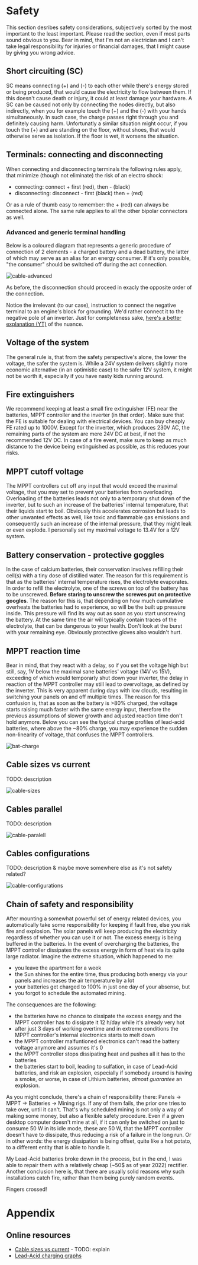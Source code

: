 # Safety
This section desribes safety considerations, subjectively sorted by the most important to the least important. Please read the section, even if most parts sound obvious to you.
Bear in mind, that I'm not an electrician and I can't take legal responsibility for injuries or financial damages, that I might cause by giving you wrong advice. 

## Short circuiting (SC)
SC means connecting (+) and (-) to each other while there's energy stored or being produced, that would cause the electricity to flow between them. 
If this doesn't cause death or injury, it could at least damage your hardware. 
A SC can be caused not only by connecting the nodes directly, but also indirectly, when you for example touch the (+) and the (-) with your hands simultaneously. 
In such case, the charge passes right through you and definitely causing harm.
Unfortunatly a similar situation might occur, if you touch the (+) and are standing on the floor, without shoes, that would otherwise serve as isolation. If the floor is wet, it worsens the situation. 

## Terminals: connecting and disconnecting
When connecting and disconnecting terminals the following rules apply, that minimize (though not eliminate) the risk of an electro shock: 
- connecting: connect + first (red), then - (black)
- disconnecting: disconnect - first (black) then + (red)

Or as a rule of thumb easy to remember: the + (red) can always be connected alone.
The same rule applies to all the other bipolar connectors as well.

### Advanced and generic terminal handling
Below is a coloured diagram that represents a generic procedure of connection of 2 elements - 
a charged battery and a dead battery, the latter of which may serve as an alias for an energy consumer. 
If it's only possible, "the consumer" should be switched off during the act connection. 

![cable-advanced](screenshots/cable-advanced.jpg)

As before, the disconnection should proceed in exacly the opposite order of the connection. 

Notice the irrelevant (to our case), instruction to connect the negative terminal to an engine's block for grounding. 
We'd rather connect it to the negative pole of an inverter.
Just for completeness sake, [here's a better explanation (YT)](https://www.youtube.com/watch?v=THvk09liu00) of the nuance.


## Voltage of the system
The general rule is, that from the safety perspective's alone, the lower the voltage, the safer the system is.
While a 24V system delivers slightly more economic alternative (in an optimistic case) to the safer 12V system, it might not be worth it, especially if you have nasty kids running around.

## Fire extinguishers
We recommend keeping at least a small fire extinguisher (FE) near the batteries, MPPT controller and the inverter (in that order). 
Make sure that the FE is suitable for dealing with electrical devices. You can buy cheaply FE rated up to 1000V. 
Except for the inverter, which produces 230V AC, the remaining parts of the system are mere 24V DC at best, if not the recommended 12V DC.
In case of a fire event, make sure to keep as much distance to the device being extinguished as possible, as this reduces your risks.

## MPPT cutoff voltage
The MPPT controllers cut off any input that would exceed the maximal voltage, that you may set to prevent your batteries from overloading.
Overloading of the batteries leads not only to a temporary shut down of the inverter, but to such an increase of the batteries' internal temperature, that their liquids start to boil. 
Obviously this accelerates corrosion but leads to other unwanted effects as well, like toxic and flammable gas emissions and consequently such an increase of the internal pressure, that they might leak or even explode.
I personally set my maximal voltage to 13.4V for a 12V system.

## Battery conservation - protective goggles
In the case of calcium batteries, their conservation involves refilling their cell(s) with a tiny dose of distilled water.
The reason for this requirement is that as the batteries' internal temperature rises, the electrolyte evaporates.
In order to refill the electrolyte, one of the screws on top of the battery has to be unscrewed. 
**Before staring to unscrew the screwes put on protective googles**.
The reason for this is, that depending on how much cumulative overheats the batteries had to experience, so will be the built up pressure inside. 
This pressure will find its way out as soon as you start unscrewing the battery.
At the same time the air will typically contain traces of the electrolyte, that can be dangerous to your health.
Don't look at the burst with your remaining eye.
Obviously protective gloves also wouldn't hurt.


## MPPT reaction time
Bear in mind, that they react with a delay, so if you set the voltage high but still, say, 1V below the maximal sane batteries' voltage (14V vs 15V), exceeding of which would temporarly shut down your inverter, the delay in reaction of the MPPT controller may still lead to overvoltage, as defined by the inverter. 
This is very apparent during days with low clouds, resulting in switching your panels on and off multiple times. 
The reason for this confusion is, that as soon as the battery is >80% charged, the voltage starts raising much faster with the same energy input, therefore the previous assumptions of slower growth and adjusted reaction time don't hold anymore.
Below you can see the typical charge profiles of lead-acid batteries, where above the ~80% charge, you may experience the sudden non-linearity of voltage, that confuses the MPPT controllers.

![bat-charge](../data/voltage-2-soc-charge.png)

## Cable sizes vs current

TODO: description

![cable-sizes](screenshots/cable-load-length.jpg)

## Cables parallel

TODO: description

![cable-paralell](screenshots/cable-paralell.jpg)

## Cables configurations

TODO: description & maybe move somewhere else as it's not safety related?

![cable-configurations](screenshots/cable-configurations.jpg)


## Chain of safety and responsibility
After mounting a somewhat powerful set of energy related devices, you automatically take some responsibility for keeping if fault free, else you risk fire and explosion. 
The solar panels will keep producing the electricity regardless of whether you can use it or not. 
The excess energy is being buffered in the batteries. 
In the event of overcharging the batteries, the MPPT controller dissipates the excess energy in form of heat via its quite large radiator. 
Imagine the extreme situation, which happened to me: 

- you leave the apartment for a week
- the Sun shines for the entire time, thus producing both energy via your panels and increases the air temperature by a lot
- your batteries get charged to 100% in just one day of your absense, but
- you forgot to schedule the automated mining.

The consequences are the following:

- the batteries have no chance to dissipate the excess energy and the MPPT controller has to dissipate it 12 h/day while it's already very hot
- after just 3 days of working overtime and in extreme conditions the MPPT controller's internal electronics starts to melt down
- the MPPT controller malfuntioned electronics can't read the battery voltage anymore and assumes it's 0
- the MPPT controller stops dissipating heat and pushes all it has to the batteries
- the batteries start to boil, leading to sulfation, in case of Lead-Acid batteries, and risk an explosion, especially if somebody around is having a smoke, or worse, in case of Lithium batteries, *almost guarantee* an explosion.

As you might conclude, there's a chain of responsibility there: Panels -> MPPT -> Batteries -> Mining rigs. 
If any of them fails, the prior one tries to take over, until it can't. 
That's why scheduled mining is not only a way of making some money, but also a flexible safety procedure. 
Even if a given desktop computer doesn't mine at all, if it can only be switched on just to consume 50 W in its idle mode, these are 50 W, that the MPPT controller doesn't have to dissipate, thus reducing a risk of a failure in the long run. 
Or in other words: the energy dissipation is being offset, quite like a hot potato, to a different entity that is able to handle it. 
 
My Lead-Acid batteries broke down in the process, but in the end, I was able to repair them with a relatively cheap (~50$ as of year 2022) rectifier. 
Another conclusion here is, that there are usually solid reasons why such installations catch fire, rather than them being purely random events. 


Fingers crossed!

# Appendix
## Online resources
- [Cable sizes vs current](https://www.spwales.com/cable-size-current-rating-chart) - TODO: explain
- [Lead-Acid charging graphs](http://www.scubaengineer.com/documents/lead_acid_battery_charging_graphs.pdf)
